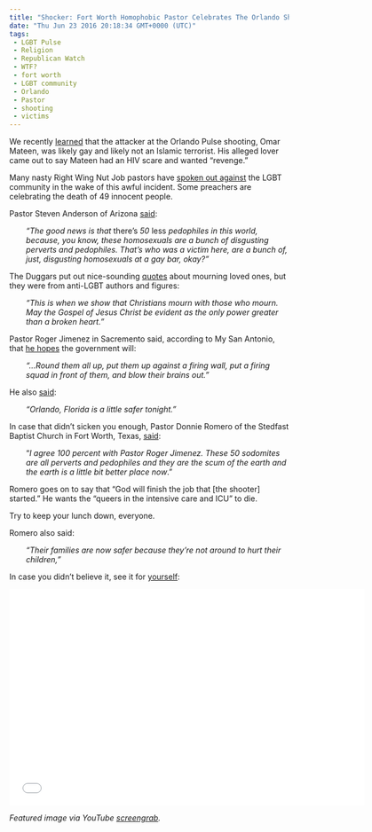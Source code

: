 ```yaml
---
title: "Shocker: Fort Worth Homophobic Pastor Celebrates The Orlando Shooting (VIDEO)"
date: "Thu Jun 23 2016 20:18:34 GMT+0000 (UTC)"
tags: 
 - LGBT Pulse
 - Religion
 - Republican Watch
 - WTF?
 - fort worth
 - LGBT community
 - Orlando
 - Pastor
 - shooting
 - victims
---
```

<p><!-- Quick Adsense WordPress Plugin: http://quicksense.net/ --></p><p>We recently&#xA0;<a href="http://www.liberalamerica.org/2016/06/22/watch-omar-mateens-lover-speak-motivation-behind-orlando-attack/" target="_blank">learned</a> that the attacker at the Orlando Pulse shooting, Omar Mateen, was likely gay and likely not an Islamic terrorist. His alleged lover came out to&#xA0;say Mateen had an HIV scare and wanted &#x201C;revenge.&#x201D;</p><p>Many nasty Right Wing Nut Job pastors have <a href="http://www.liberalamerica.org/2016/06/14/rwnj-pastor-massacre-pedophiles-orlando-made-city-little-safer/">spoken out against</a> the LGBT community in the wake of this awful incident. Some preachers are celebrating the death of 49 innocent people.</p><p>Pastor Steven Anderson of Arizona <a href="http://www.liberalamerica.org/2016/06/13/rwnj-pastor-spews-hate-filled-rhetoric-response-orlando-lgbt-shooting/" target="_blank">said</a>:</p><p style="padding-left: 30px;"><em>&#x201C;The good news is that </em>there&#x2019;s<em> 50 </em>less<em> pedophiles in this world, because, you know, these homosexuals are a bunch of disgusting perverts and pedophiles. That&#x2019;s who was a victim here, are a bunch of, just, disgusting homosexuals at a gay bar, okay?&#x201D;</em></p><p>The Duggars put out nice-sounding <a href="http://www.liberalamerica.org/2016/06/14/duggar-family-hypocrisy-orlando-shooting/" target="_blank">quotes</a> about mourning loved ones, but they were from anti-LGBT authors and figures:</p><p style="padding-left: 30px;"><em>&#x201C;This is when we show that Christians mourn with those who mourn. May the Gospel of Jesus Christ be evident as the only power greater than a broken heart.&#x201D;</em></p><p>Pastor Roger Jimenez in Sacremento said, according to My San Antonio, that <a href="http://www.mysanantonio.com/news/local/article/Fort-Worth-Pastor-says-he-ll-pray-for-God-to-8318359.php" onclick="__gaTracker(&apos;send&apos;, &apos;event&apos;, &apos;outbound-article&apos;, &apos;http://www.mysanantonio.com/news/local/article/Fort-Worth-Pastor-says-he-ll-pray-for-God-to-8318359.php&apos;, &apos;he hopes&apos;);">he hopes</a> the government will:</p><p style="padding-left: 30px;"><em>&#x201C;&#x2026;Round them all up, put them up against a firing wall, put a firing squad in front of them, and blow their brains out.&#x201D;</em></p><p><!-- Quick Adsense WordPress Plugin: http://quicksense.net/ --></p><p>He also <a href="http://www.liberalamerica.org/2016/06/14/rwnj-pastor-massacre-pedophiles-orlando-made-city-little-safer/" target="_blank">said</a>:</p><p style="padding-left: 30px;"><em>&#x201C;Orlando, Florida is a little safer tonight.&#x201D;</em></p><p>In case that didn&#x2019;t sicken you enough, Pastor Donnie Romero of the Stedfast Baptist Church in Fort Worth, Texas, <a href="http://www.mysanantonio.com/news/local/article/Fort-Worth-Pastor-says-he-ll-pray-for-God-to-8318359.php" onclick="__gaTracker(&apos;send&apos;, &apos;event&apos;, &apos;outbound-article&apos;, &apos;http://www.mysanantonio.com/news/local/article/Fort-Worth-Pastor-says-he-ll-pray-for-God-to-8318359.php&apos;, &apos;said&apos;);" target="_blank">said</a>:</p><p style="padding-left: 30px;">&#x201C;<em>I agree 100 percent with Pastor Roger Jimenez. These 50 sodomites are all perverts and pedophiles and they are the scum of the earth and the earth is a little bit better place now</em>.&#x201D;</p><p>Romero goes on to say that&#xA0;&#x201C;God will finish the job that [the shooter] started.&#x201D; He wants the &#x201C;queers in the intensive care and ICU&#x201D; to die.</p><p>Try to keep your lunch down, everyone.</p><p>Romero also said:</p><p style="padding-left: 30px;"><em>&#x201C;Their families are now safer because they&#x2019;re not around to hurt their children,&#x201D; </em></p><p>In case you didn&#x2019;t believe it, see it for <a href="https://youtu.be/lqW1MsAQ_nA" onclick="__gaTracker(&apos;send&apos;, &apos;event&apos;, &apos;outbound-article&apos;, &apos;https://youtu.be/lqW1MsAQ_nA&apos;, &apos;yourself&apos;);">yourself</a>:</p><p><span class="embed-youtube" style="text-align:center; display: block;"><iframe class="youtube-player" type="text/html" width="640" height="390" src="//www.youtube.com/embed/lqW1MsAQ_nA?version=3&amp;rel=1&amp;fs=1&amp;autohide=2&amp;showsearch=0&amp;showinfo=1&amp;iv_load_policy=1&amp;wmode=transparent" allowfullscreen="true" style="border:0;"></iframe></span></p><p><em>Featured image via YouTube <a href="https://www.youtube.com/watch?v=lqW1MsAQ_nA" onclick="__gaTracker(&apos;send&apos;, &apos;event&apos;, &apos;outbound-article&apos;, &apos;https://www.youtube.com/watch?v=lqW1MsAQ_nA&apos;, &apos;screengrab&apos;);" target="_blank">screengrab</a>.</em></p><div style="font-size:0px;height:0px;line-height:0px;margin:0;padding:0;clear:both"></div>
